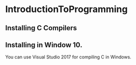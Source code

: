 # IntroductionToProgramming
## Installing C Compilers
## Installing in Window 10.
You can use Visual Studio 2017 for compiling C in Windows.
